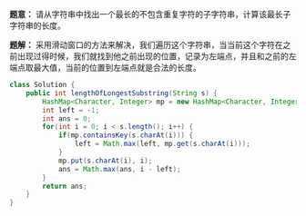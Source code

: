 **题意：** 请从字符串中找出一个最长的不包含重复字符的子字符串，计算该最长子字符串的长度。

**题解：** 采用滑动窗口的方法来解决，我们遍历这个字符串，当当前这个字符在之前出现过得时候，我们就找到他之前出现的位置，记录为左端点，并且和之前的左端点取最大值，当前的位置到左端点就是合法的长度。


```java
class Solution {
    public int lengthOfLongestSubstring(String s) {
        HashMap<Character, Integer> mp = new HashMap<Character, Integer>();
        int left = -1;
        int ans = 0;
        for(int i = 0; i < s.length(); i++) {
            if(mp.containsKey(s.charAt(i))) {
                left = Math.max(left, mp.get(s.charAt(i)));
            }
            mp.put(s.charAt(i), i);
            ans = Math.max(ans, i - left);
        }
        return ans;
    }
}
```